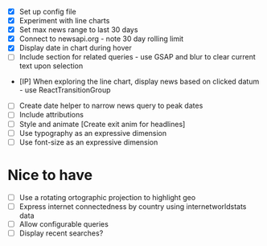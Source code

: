 - [x] Set up config file
- [x] Experiment with line charts
- [x] Set max news range to last 30 days
- [x] Connect to newsapi.org - note 30 day rolling limit
- [x] Display date in chart during hover
- [ ] Include section for related queries - use GSAP and blur to clear current text upon selection
- [IP] When exploring the line chart, display news based on clicked datum - use ReactTransitionGroup
- [ ] Create date helper to narrow news query to peak dates
- [ ] Include attributions
- [ ] Style and animate [Create exit anim for headlines]
- [ ] Use typography as an expressive dimension
- [ ] Use font-size as an expressive dimension

# Nice to have
- [ ] Use a rotating ortographic projection to highlight geo
- [ ] Express internet connectedness by country using internetworldstats data
- [ ] Allow configurable queries
- [ ] Display recent searches?